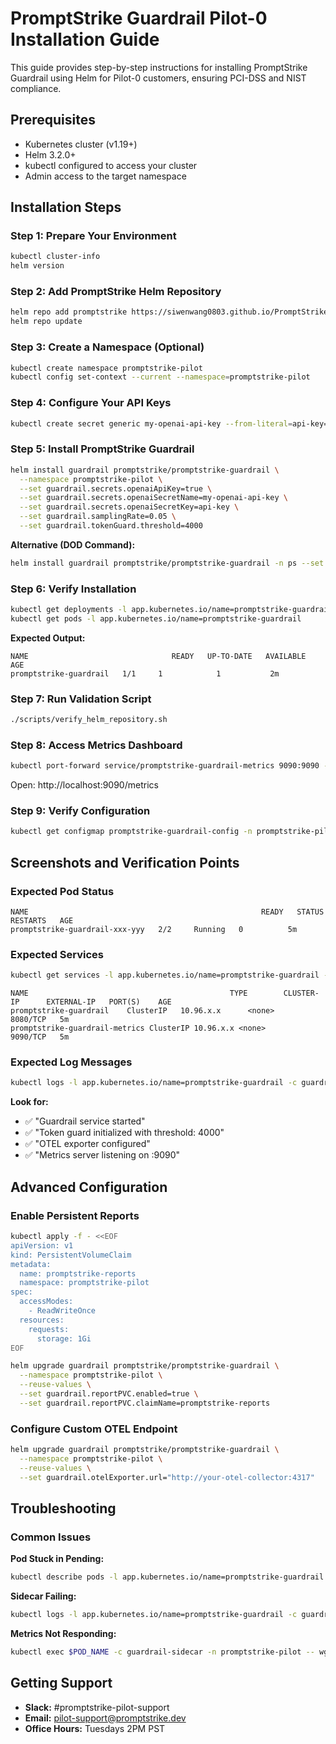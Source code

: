 # PromptStrike Guardrail Pilot-0 Installation Guide

This guide provides step-by-step instructions for installing PromptStrike Guardrail using Helm for Pilot-0 customers, ensuring PCI-DSS and NIST compliance.

## Prerequisites

- Kubernetes cluster (v1.19+)
- Helm 3.2.0+
- kubectl configured to access your cluster
- Admin access to the target namespace

## Installation Steps

### Step 1: Prepare Your Environment

```bash
kubectl cluster-info
helm version
```

### Step 2: Add PromptStrike Helm Repository

```bash
helm repo add promptstrike https://siwenwang0803.github.io/PromptStrike
helm repo update
```

### Step 3: Create a Namespace (Optional)

```bash
kubectl create namespace promptstrike-pilot
kubectl config set-context --current --namespace=promptstrike-pilot
```

### Step 4: Configure Your API Keys

```bash
kubectl create secret generic my-openai-api-key --from-literal=api-key="sk-your-openai-api-key-here" -n promptstrike-pilot
```

### Step 5: Install PromptStrike Guardrail

```bash
helm install guardrail promptstrike/promptstrike-guardrail \
  --namespace promptstrike-pilot \
  --set guardrail.secrets.openaiApiKey=true \
  --set guardrail.secrets.openaiSecretName=my-openai-api-key \
  --set guardrail.secrets.openaiSecretKey=api-key \
  --set guardrail.samplingRate=0.05 \
  --set guardrail.tokenGuard.threshold=4000
```

**Alternative (DOD Command):**
```bash
helm install guardrail promptstrike/promptstrike-guardrail -n ps --set openai.apiKey=$OPENAI_API_KEY
```

### Step 6: Verify Installation

```bash
kubectl get deployments -l app.kubernetes.io/name=promptstrike-guardrail
kubectl get pods -l app.kubernetes.io/name=promptstrike-guardrail
```

**Expected Output:**
```
NAME                                READY   UP-TO-DATE   AVAILABLE   AGE
promptstrike-guardrail   1/1     1            1           2m
```

### Step 7: Run Validation Script

```bash
./scripts/verify_helm_repository.sh
```

### Step 8: Access Metrics Dashboard

```bash
kubectl port-forward service/promptstrike-guardrail-metrics 9090:9090 -n promptstrike-pilot
```

Open: http://localhost:9090/metrics

### Step 9: Verify Configuration

```bash
kubectl get configmap promptstrike-guardrail-config -n promptstrike-pilot -o yaml
```

## Screenshots and Verification Points

### Expected Pod Status

```
NAME                                                    READY   STATUS    RESTARTS   AGE
promptstrike-guardrail-xxx-yyy   2/2     Running   0          5m
```

### Expected Services

```bash
kubectl get services -l app.kubernetes.io/name=promptstrike-guardrail -n promptstrike-pilot
```

```
NAME                                             TYPE        CLUSTER-IP      EXTERNAL-IP   PORT(S)    AGE
promptstrike-guardrail    ClusterIP   10.96.x.x      <none>        8080/TCP   5m
promptstrike-guardrail-metrics ClusterIP 10.96.x.x <none>        9090/TCP   5m
```

### Expected Log Messages

```bash
kubectl logs -l app.kubernetes.io/name=promptstrike-guardrail -c guardrail-sidecar -n promptstrike-pilot
```

**Look for:**

- ✅ "Guardrail service started"
- ✅ "Token guard initialized with threshold: 4000"
- ✅ "OTEL exporter configured"
- ✅ "Metrics server listening on :9090"

## Advanced Configuration

### Enable Persistent Reports

```bash
kubectl apply -f - <<EOF
apiVersion: v1
kind: PersistentVolumeClaim
metadata:
  name: promptstrike-reports
  namespace: promptstrike-pilot
spec:
  accessModes:
    - ReadWriteOnce
  resources:
    requests:
      storage: 1Gi
EOF

helm upgrade guardrail promptstrike/promptstrike-guardrail \
  --namespace promptstrike-pilot \
  --reuse-values \
  --set guardrail.reportPVC.enabled=true \
  --set guardrail.reportPVC.claimName=promptstrike-reports
```

### Configure Custom OTEL Endpoint

```bash
helm upgrade guardrail promptstrike/promptstrike-guardrail \
  --namespace promptstrike-pilot \
  --reuse-values \
  --set guardrail.otelExporter.url="http://your-otel-collector:4317"
```

## Troubleshooting

### Common Issues

**Pod Stuck in Pending:**
```bash
kubectl describe pods -l app.kubernetes.io/name=promptstrike-guardrail -n promptstrike-pilot
```

**Sidecar Failing:**
```bash
kubectl logs -l app.kubernetes.io/name=promptstrike-guardrail -c guardrail-sidecar -n promptstrike-pilot
```

**Metrics Not Responding:**
```bash
kubectl exec $POD_NAME -c guardrail-sidecar -n promptstrike-pilot -- wget -q -O - http://localhost:9090/metrics
```

## Getting Support

- **Slack:** #promptstrike-pilot-support
- **Email:** pilot-support@promptstrike.dev
- **Office Hours:** Tuesdays 2PM PST
